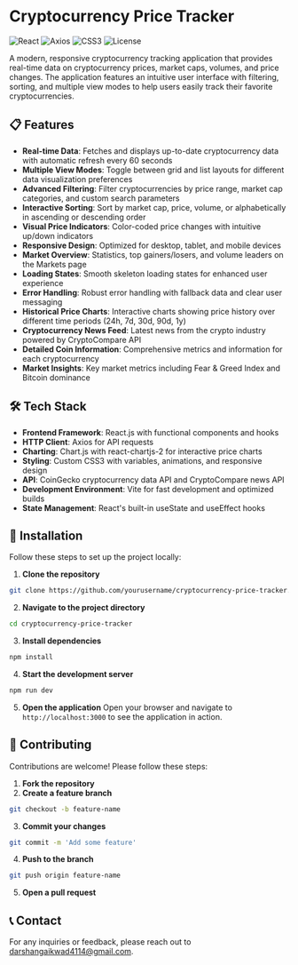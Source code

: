 # Cryptocurrency Price Tracker

![React](https://img.shields.io/badge/React-18.x-61DAFB?logo=react&logoColor=white)
![Axios](https://img.shields.io/badge/Axios-1.x-5A29E4?logo=axios&logoColor=white)
![CSS3](https://img.shields.io/badge/CSS3-1572B6?logo=css3&logoColor=white)
![License](https://img.shields.io/badge/License-MIT-yellow.svg)

A modern, responsive cryptocurrency tracking application that provides real-time data on cryptocurrency prices, market caps, volumes, and price changes. The application features an intuitive user interface with filtering, sorting, and multiple view modes to help users easily track their favorite cryptocurrencies.

## 📋 Features

- **Real-time Data**: Fetches and displays up-to-date cryptocurrency data with automatic refresh every 60 seconds
- **Multiple View Modes**: Toggle between grid and list layouts for different data visualization preferences
- **Advanced Filtering**: Filter cryptocurrencies by price range, market cap categories, and custom search parameters
- **Interactive Sorting**: Sort by market cap, price, volume, or alphabetically in ascending or descending order
- **Visual Price Indicators**: Color-coded price changes with intuitive up/down indicators
- **Responsive Design**: Optimized for desktop, tablet, and mobile devices
- **Market Overview**: Statistics, top gainers/losers, and volume leaders on the Markets page
- **Loading States**: Smooth skeleton loading states for enhanced user experience
- **Error Handling**: Robust error handling with fallback data and clear user messaging
- **Historical Price Charts**: Interactive charts showing price history over different time periods (24h, 7d, 30d, 90d, 1y)
- **Cryptocurrency News Feed**: Latest news from the crypto industry powered by CryptoCompare API
- **Detailed Coin Information**: Comprehensive metrics and information for each cryptocurrency
- **Market Insights**: Key market metrics including Fear & Greed Index and Bitcoin dominance

## 🛠️ Tech Stack

- **Frontend Framework**: React.js with functional components and hooks
- **HTTP Client**: Axios for API requests
- **Charting**: Chart.js with react-chartjs-2 for interactive price charts
- **Styling**: Custom CSS3 with variables, animations, and responsive design
- **API**: CoinGecko cryptocurrency data API and CryptoCompare news API
- **Development Environment**: Vite for fast development and optimized builds
- **State Management**: React's built-in useState and useEffect hooks

## 🚀 Installation

Follow these steps to set up the project locally:

1. **Clone the repository**
  ```sh
  git clone https://github.com/yourusername/cryptocurrency-price-tracker.git
  ```
2. **Navigate to the project directory**
  ```sh
  cd cryptocurrency-price-tracker
  ```
3. **Install dependencies**
  ```sh
  npm install
  ```
4. **Start the development server**
  ```sh
  npm run dev
  ```
5. **Open the application**
  Open your browser and navigate to `http://localhost:3000` to see the application in action.

## 👥 Contributing

Contributions are welcome! Please follow these steps:

1. **Fork the repository**
2. **Create a feature branch**
  ```sh
  git checkout -b feature-name
  ```
3. **Commit your changes**
  ```sh
  git commit -m 'Add some feature'
  ```
4. **Push to the branch**
  ```sh
  git push origin feature-name
  ```
5. **Open a pull request**

## 📞 Contact

For any inquiries or feedback, please reach out to [darshangaikwad4114@gmail.com](mailto:darshangaikwad4114@gmail.com).



